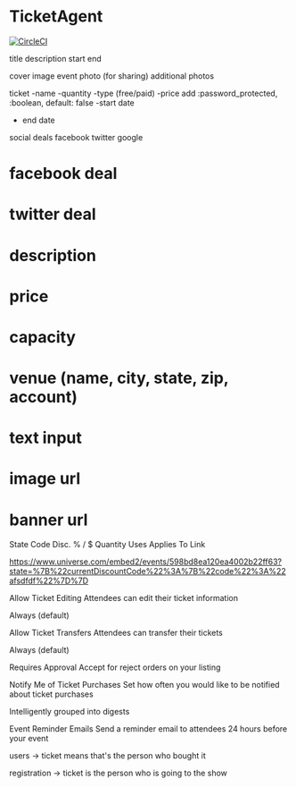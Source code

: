 # TicketAgent

[![CircleCI](https://circleci.com/bb/veverkap/ticket_agent.svg?style=svg&circle-token=83ca2abbfaf30749e60671e9c34fc4c5bb05b365)](https://circleci.com/bb/veverkap/ticket_agent)

title
description
start
end


cover image
event photo (for sharing)
additional photos




ticket
-name
-quantity
-type (free/paid)
-price
      add :password_protected, :boolean, default: false
 -start date
 - end date


social deals
facebook
twitter
google





# facebook deal
# twitter deal
# description
# price
# capacity



# venue (name, city, state, zip, account)

# text input

# image url
# banner url



State Code  Disc. % / $ Quantity  Uses  Applies To  Link

https://www.universe.com/embed2/events/598bd8ea120ea4002b22ff63?state=%7B%22currentDiscountCode%22%3A%7B%22code%22%3A%22afsdfdf%22%7D%7D


Allow Ticket Editing
Attendees can edit their ticket information

Always (default)

Allow Ticket Transfers
Attendees can transfer their tickets

Always (default)

Requires Approval
Accept for reject orders on your listing


Notify Me of Ticket Purchases
Set how often you would like to be notified about ticket purchases

Intelligently grouped into digests

Event Reminder Emails
Send a reminder email to attendees 24 hours before your event



users -> ticket means that's the person who bought it

registration -> ticket is the person who is going to the show

